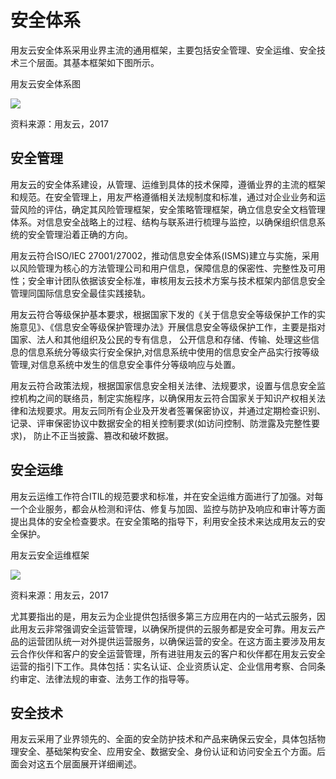 # 安全体系
用友云安全体系采用业界主流的通用框架，主要包括安全管理、安全运维、安全技术三个层面。其基本框架如下图所示。

用友云安全体系图

![](/articles/yycloud/whitepaper/images/image2.png)
 
资料来源：用友云，2017 
## 安全管理
用友云的安全体系建设，从管理、运维到具体的技术保障，遵循业界的主流的框架和规范。在安全管理上，用友严格遵循相关法规制度和标准，通过对企业业务和运营风险的评估，确定其风险管理框架，安全策略管理框架，确立信息安全文档管理体系。对信息安全战略上的过程、结构与联系进行梳理与监控，以确保组织信息系统的安全管理沿着正确的方向。

用友云符合ISO/IEC 27001/27002，推动信息安全体系(ISMS)建立与实施，采用以风险管理为核心的方法管理公司和用户信息，保障信息的保密性、完整性及可用性；安全审计团队依据该安全标准，审核用友云技术方案与技术框架内部信息安全管理同国际信息安全最佳实践接轨。

用友云符合等级保护基本要求，根据国家下发的《关于信息安全等级保护工作的实施意见》、《信息安全等级保护管理办法》开展信息安全等级保护工作，主要是指对国家、法人和其他组织及公民的专有信息， 公开信息和存储、传输、处理这些信息的信息系统分等级实行安全保护,对信息系统中使用的信息安全产品实行按等级管理,对信息系统中发生的信息安全事件分等级响应与处置。

用友云符合政策法规，根据国家信息安全相关法律、法规要求，设置与信息安全监控机构之间的联络员，制定实施程序，以确保用友云符合国家关于知识产权相关法律和法规要求。用友云同所有企业及开发者签署保密协议，并通过定期检查识别、记录、评审保密协议中数据安全的相关控制要求(如访问控制、防泄露及完整性要求)， 防止不正当披露、篡改和破坏数据。
## 安全运维
用友云运维工作符合ITIL的规范要求和标准，并在安全运维方面进行了加强。对每一个企业服务，都会从检测和评估、修复与加固、监控与防护及响应和审计等方面提出具体的安全检查要求。在安全策略的指导下，利用安全技术来达成用友云的安全保护。

用友云安全运维框架

![](/articles/yycloud/whitepaper/images/image3.png)


资料来源：用友云，2017

尤其要指出的是，用友云为企业提供包括很多第三方应用在内的一站式云服务，因此用友云非常强调安全运营管理，以确保所提供的云服务都是安全可靠。用友云产品的运营团队统一对外提供运营服务，以确保运营的安全。在这方面主要涉及用友云合作伙伴和客户的安全运营管理，所有进驻用友云的客户和伙伴都在用友云安全运营的指引下工作。具体包括：实名认证、企业资质认定、企业信用考察、合同条约审定、法律法规的审查、法务工作的指导等。
## 安全技术
用友云采用了业界领先的、全面的安全防护技术和产品来确保云安全，具体包括物理安全、基础架构安全、应用安全、数据安全、身份认证和访问安全五个方面。后面会对这五个层面展开详细阐述。

